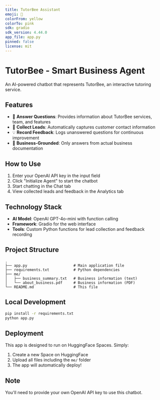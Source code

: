```yaml
---
title: TutorBee Assistant
emoji: 🐝
colorFrom: yellow
colorTo: pink
sdk: gradio
sdk_version: 4.44.0
app_file: app.py
pinned: false
license: mit
---
```


# TutorBee - Smart Business Agent

An AI-powered chatbot that represents TutorBee, an interactive tutoring service.

## Features

- 💬 **Answer Questions**: Provides information about TutorBee services, team, and features
- 📝 **Collect Leads**: Automatically captures customer contact information
- 💡 **Record Feedback**: Logs unanswered questions for continuous improvement
- 🎯 **Business-Grounded**: Only answers from actual business documentation

## How to Use

1. Enter your OpenAI API key in the input field
2. Click "Initialize Agent" to start the chatbot
3. Start chatting in the Chat tab
4. View collected leads and feedback in the Analytics tab

## Technology Stack

- **AI Model**: OpenAI GPT-4o-mini with function calling
- **Framework**: Gradio for the web interface
- **Tools**: Custom Python functions for lead collection and feedback recording

## Project Structure

```
.
├── app.py                     # Main application file
├── requirements.txt           # Python dependencies
├── me/
│   ├── business_summary.txt   # Business information (text)
│   └── about_business.pdf     # Business information (PDF)
└── README.md                  # This file
```

## Local Development

```bash
pip install -r requirements.txt
python app.py
```

## Deployment

This app is designed to run on HuggingFace Spaces. Simply:
1. Create a new Space on HuggingFace
2. Upload all files including the `me/` folder
3. The app will automatically deploy!

## Note

You'll need to provide your own OpenAI API key to use this chatbot.
